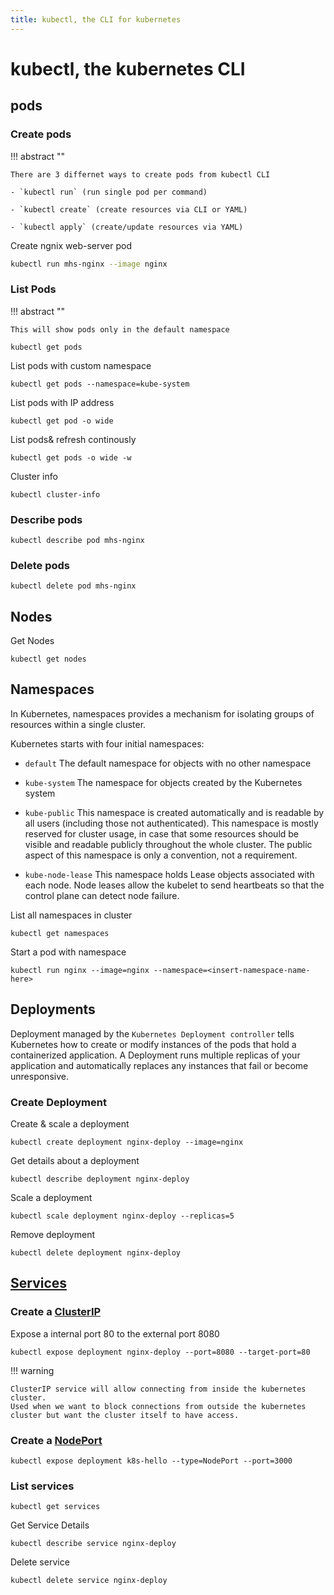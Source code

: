 ```yaml
---
title: kubectl, the CLI for kubernetes
---
```


# kubectl, the kubernetes CLI

## pods

### Create pods

!!! abstract ""

    There are 3 differnet ways to create pods from kubectl CLI

    - `kubectl run` (run single pod per command)

    - `kubectl create` (create resources via CLI or YAML)

    - `kubectl apply` (create/update resources via YAML)

Create ngnix web-server pod

```bash
kubectl run mhs-nginx --image nginx
```

### List Pods

!!! abstract ""

    This will show pods only in the default namespace

```
kubectl get pods
```

List pods with custom namespace

```
kubectl get pods --namespace=kube-system
```

List pods with IP address
```
kubectl get pod -o wide
```

List pods& refresh continously
```
kubectl get pods -o wide -w
```


Cluster info

```
kubectl cluster-info
```

### Describe pods

```
kubectl describe pod mhs-nginx
```

### Delete pods
```
kubectl delete pod mhs-nginx
```


## Nodes

Get Nodes

```
kubectl get nodes
```

## Namespaces

In Kubernetes, namespaces provides a mechanism for isolating groups of resources within a single cluster.

Kubernetes starts with four initial namespaces:

- `default` The default namespace for objects with no other namespace

- `kube-system` The namespace for objects created by the Kubernetes system

- `kube-public` This namespace is created automatically and is readable by all users (including those not authenticated). This namespace is mostly reserved for cluster usage, in case that some resources should be visible and readable publicly throughout the whole cluster. The public aspect of this namespace is only a convention, not a requirement.

- `kube-node-lease` This namespace holds Lease objects associated with each node. Node leases allow the kubelet to send heartbeats so that the control plane can detect node failure.

List all namespaces in cluster

```
kubectl get namespaces
```

Start a pod with namespace

```
kubectl run nginx --image=nginx --namespace=<insert-namespace-name-here>
```

## Deployments
Deployment managed by the `Kubernetes Deployment controller` tells Kubernetes how to create or modify instances of the pods that hold a containerized application. A Deployment runs multiple replicas of your application and automatically replaces any instances that fail or become unresponsive.

### Create Deployment

Create & scale a deployment
```
kubectl create deployment nginx-deploy --image=nginx
```

Get details about a deployment
```
kubectl describe deployment nginx-deploy
```

Scale a deployment
```
kubectl scale deployment nginx-deploy --replicas=5
```

Remove deployment
```
kubectl delete deployment nginx-deploy
```

## [Services](/kubernetes/services/#kubernetes-services)

### Create a [ClusterIP](/kubernetes/services/#clusterip)

Expose a internal port 80 to the external port 8080
```
kubectl expose deployment nginx-deploy --port=8080 --target-port=80
```
!!! warning

    ClusterIP service will allow connecting from inside the kubernetes cluster.
    Used when we want to block connections from outside the kubernetes cluster but want the cluster itself to have access.

### Create a [NodePort](/kubernetes/services/#nodeport)
```
kubectl expose deployment k8s-hello --type=NodePort --port=3000
```


### List services
```
kubectl get services
```
Get Service Details
```
kubectl describe service nginx-deploy
```

Delete service
```
kubectl delete service nginx-deploy
```